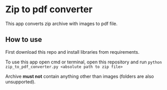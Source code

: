 # Zip to pdf converter
This app converts zip archive with images to pdf file.

## How to use
First download this repo and install libraries from requirements.

To use this app open cmd or terminal, open this repository and run `python zip_to_pdf_converter.py <absolute path to zip file>`

Archive **must not** contain anything other than images (folders are also unsupported).
